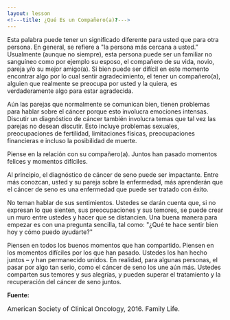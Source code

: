 ```yaml
---
layout: lesson
<!---title: ¿Qué Es un Compañero(a)?--->
---
```


Esta palabra puede tener un significado diferente para usted que para otra persona. En general, se 
refiere a "la persona más cercana a usted.” Usualmente (aunque no siempre), esta persona puede ser un familiar no sanguíneo como por ejemplo su esposo, el compañero de su vida, novio, pareja y/o su mejor amigo(a). Si bien puede ser difícil en este momento encontrar algo por lo cual sentir agradecimiento, el tener un compañero(a), alguien que realmente se preocupa por usted y la quiera, es verdaderamente algo para estar agradecida.

Aún las parejas que normalmente se comunican bien, tienen problemas para hablar sobre el cáncer porque esto involucra emociones intensas. Discutir un diagnóstico de cáncer también involucra temas que tal vez las parejas no desean discutir. Esto incluye problemas sexuales, preocupaciones de fertilidad, limitaciones físicas, preocupaciones financieras e incluso la posibilidad de muerte.

Piense en la relación con su compañero(a). Juntos han pasado momentos felices y momentos difíciles. 

Al principio, el diagnóstico de cáncer de seno puede ser impactante. Entre más conozcan, usted y su 	pareja sobre la enfermedad, más aprenderán que el cáncer de seno es una enfermedad que puede ser 	tratado con éxito.
	
No teman hablar de sus sentimientos. Ustedes se darán cuenta que, si no expresan lo que sienten, sus preocupaciones y sus temores, se puede crear un muro entre ustedes y hacer que se distancien. Una buena manera para empezar es con una pregunta sencilla, tal como: "¿Qué te hace sentir bien hoy y cómo puedo ayudarte?"

Piensen en todos los buenos momentos que han compartido. Piensen en los momentos difíciles por los que han pasado. Ustedes los han hecho juntos – y han permanecido unidos. En realidad, para algunas personas, el pasar por algo tan serio, como el cáncer de seno los une aún más. Ustedes comparten sus temores y sus alegrías, y pueden superar el tratamiento y la recuperación del cáncer de seno juntos.


**Fuente:**

<span style="font-size:15px;">American Society of Clinical Oncology, 2016. Family Life.</span>
